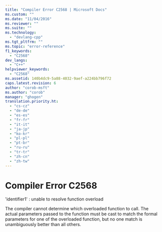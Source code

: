 ```yaml
---
title: "Compiler Error C2568 | Microsoft Docs"
ms.custom: ""
ms.date: "11/04/2016"
ms.reviewer: ""
ms.suite: ""
ms.technology: 
  - "devlang-cpp"
ms.tgt_pltfrm: ""
ms.topic: "error-reference"
f1_keywords: 
  - "C2568"
dev_langs: 
  - "C++"
helpviewer_keywords: 
  - "C2568"
ms.assetid: 140b4dc9-5a88-4032-9aef-a224bb796f72
caps.latest.revision: 6
author: "corob-msft"
ms.author: "corob"
manager: "ghogen"
translation.priority.ht: 
  - "cs-cz"
  - "de-de"
  - "es-es"
  - "fr-fr"
  - "it-it"
  - "ja-jp"
  - "ko-kr"
  - "pl-pl"
  - "pt-br"
  - "ru-ru"
  - "tr-tr"
  - "zh-cn"
  - "zh-tw"
---
```

# Compiler Error C2568
'identifier1' : unable to resolve function overload  
  
 The compiler cannot determine which overloaded function to call. The actual parameters passed to the function must be cast to match the formal parameters for one of the overloaded function, but no one match is unambiguously better than all others.